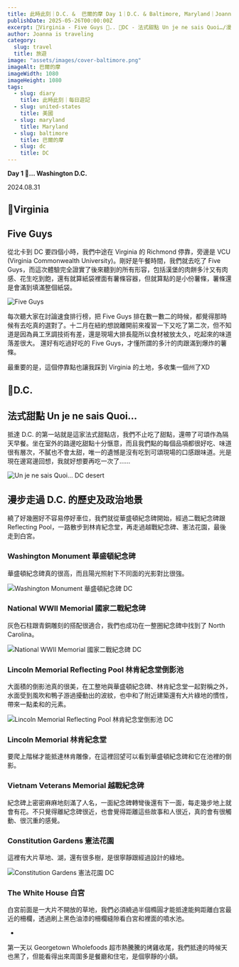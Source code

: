 ```yaml
---
title: 此時此刻｜D.C. &  巴爾的摩 Day 1｜D.C. & Baltimore, Maryland｜Joanna is traveling
publishDate: 2025-05-26T00:00:00Z
excerpt: 📍Virginia - Five Guys 🚗.. 📍DC - 法式甜點 Un je ne sais Quoi…/漫步走過 D.C. 的歷史及政治地景
author: Joanna is traveling
category:
  slug: travel
  title: 旅遊
image: "assets/images/cover-baltimore.png"
imageAlt: 巴爾的摩
imageWidth: 1080
imageHeight: 1080
tags:
  - slug: diary
    title: 此時此刻｜每日遊記
  - slug: united-states
    title: 美國
  - slug: maryland
    title: Maryland
  - slug: baltimore
    title: 巴爾的摩
  - slug: dc
    title: DC
---
```


**Day 1 🚗... Washington D.C.**

2024.08.31

## 📍Virginia

## Five Guys

從北卡到 DC 要四個小時，我們中途在 Virginia 的 Richmond 停靠，旁邊是 VCU (Virginia Commonwealth University)。剛好是午餐時間，我們就去吃了 Five Guys，而這次體驗完全證實了後來聽到的所有形容，包括漢堡的肉餅多汁又有肉感、花生吃到飽，還有就算紙袋裡面有薯條容器，但就算點的是小份薯條，薯條還是會滿到填滿整個紙袋。

![Five Guys](/images/us-dc-baltimore-day1/us-dc-baltimore-day1-1.png)

每次聽大家在討論速食排行榜，把 Five Guys 排在數一數二的時候，都覺得那時候有去吃真的選對了。十二月在紐約想說離開前來複習一下又吃了第二次，但不知道是因為員工烹調技術有差，還是現場大排長龍所以食材被放太久，吃起來的味道落差很大。 還好有吃過好吃的 Five Guys，才懂所謂的多汁的肉跟滿到爆炸的薯條。

最重要的是，這個停靠點也讓我踩到 Virginia 的土地，多收集一個州了XD

## 📍D.C.

## 法式甜點 Un je ne sais Quoi…

抵達 D.C. 的第一站就是這家法式甜點店，我們不止吃了甜點，還帶了可頌作為隔天早餐。坐在室外的路邊吃甜點十分愜意，而且我們點的每個品項都很好吃、味道很有層次，不膩也不會太甜，唯一的遺憾是沒有吃到可頌現場的口感跟味道。光是現在邊寫邊回想，我就好想要再吃一次了……

![Un je ne sais Quoi… DC desert](/images/us-dc-baltimore-day1/us-dc-baltimore-day1-2.jpg)

## 漫步走過 D.C. 的歷史及政治地景

繞了好幾圈好不容易停好車位，我們就從華盛頓紀念碑開始，經過二戰紀念碑跟Reflecting Pool，一路散步到林肯紀念堂，再走過越戰紀念碑、憲法花園，最後走到白宮。

### Washington Monument 華盛頓紀念碑

華盛頓紀念碑真的很高，而且陽光照射下不同面的光影對比很強。

![Washington Monument 華盛頓紀念碑 DC](/images/us-dc-baltimore-day1/us-dc-baltimore-day1-3.jpg)

### National WWII Memorial 國家二戰紀念碑

灰色石柱跟青銅雕刻的搭配很適合，我們也成功在一整圈紀念碑中找到了 North Carolina。

![National WWII Memorial 國家二戰紀念碑 DC](/images/us-dc-baltimore-day1/us-dc-baltimore-day1-4.jpg)

### Lincoln Memorial Reflecting Pool 林肯紀念堂倒影池

大面積的倒影池真的很美，在工整地與華盛頓紀念碑、林肯紀念堂一起對稱之外，水面受到風吹和鴨子游過擾動出的波紋，也中和了附近建築還有大片綠地的慣性，帶來一點柔和的元素。

![Lincoln Memorial Reflecting Pool 林肯紀念堂倒影池 DC](/images/us-dc-baltimore-day1/us-dc-baltimore-day1-5.jpg)

### Lincoln Memorial 林肯紀念堂

要爬上階梯才能抵達林肯雕像，在這裡回望可以看到華盛頓紀念碑和它在池裡的倒影。

### Vietnam Veterans Memorial 越戰紀念碑

紀念碑上密密麻麻地刻滿了人名，一面紀念碑轉彎後還有下一面，每走幾步地上就會有花。不只覺得離紀念碑很近，也會覺得距離這些故事和人很近，真的會有很觸動、很沉重的感覺。

### Constitution Gardens 憲法花園

這裡有大片草地、湖，還有很多樹，是很寧靜跟經過設計的綠地。

![Constitution Gardens 憲法花園 DC](/images/us-dc-baltimore-day1/us-dc-baltimore-day1-6.jpg)

### The White House 白宮

白宮前面是一大片不開放的草地，我們必須繞過半個橢圓才能抵達能夠距離白宮最近的柵欄，透過刷上黑色油漆的柵欄縫隙看白宮和裡面的噴水池。

-

第一天以 Georgetown Wholefoods 超市熱騰騰的烤雞收尾，我們抵達的時候天也黑了，但能看得出來周圍多是餐廳和住宅，是個寧靜的小鎮。